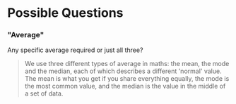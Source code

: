 Possible Questions
==================

### "Average"

Any specific average required or just all three?

> We use three different types of average in maths: the mean, the mode and the median, each of which describes a different 'normal' value. The mean is what you get if you share everything equally, the mode is the most common value, and the median is the value in the middle of a set of data.

